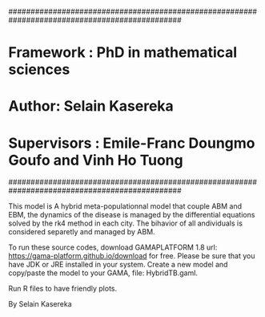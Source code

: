 ###############################################################################################                               
# Framework : PhD in mathematical sciences                                                    #
# Author: Selain Kasereka                                                                     #
# Supervisors : Emile-Franc Doungmo Goufo and Vinh Ho Tuong                                   #
###############################################################################################

This model is A hybrid meta-populationnal model that couple ABM and EBM, the dynamics of the disease is managed by the       differential   equations solved by the rk4 method in each city. The bihavior of all andividuals is considered          separetly and managed by ABM. 

To run these source codes, download GAMAPLATFORM 1.8 url: https://gama-platform.github.io/download for free. Please be sure that you have JDK or JRE installed in your system. Create a new model and copy/paste the model to your GAMA, file: HybridTB.gaml. 

Run R files to have friendly plots.

By Selain Kasereka
